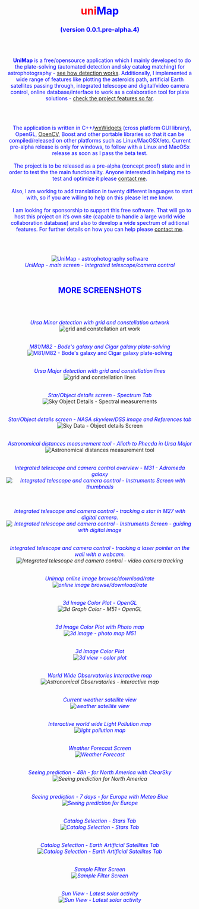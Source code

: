 
<center>
<h1><font color="#ff0011">uni</font><font color="#0000ff">Map<br></h1>
<h3>(version 0.0.1.pre-alpha.4)</h3>

<br><br>

&nbsp;&nbsp;&nbsp;<b>UniMap</b> is a free/opensource application which I mainly developed to do the plate-solving (automated detection and sky catalog matching) for astrophotography -
<a href="find_star.html">see how detection works</a>. Additionally, I implemented a wide range of features like plotting the asteroids path, artificial Earth satellites
passing through, integrated telescope and digital/video camera control, online database/interface to work as a colaboration tool for plate solutions -
<a href="unimap_features.html">check the project features so far</a>.

<br><br>

&nbsp;&nbsp;&nbsp;The application  is written in C++/<a href="http://www.wxwidgets.org">wxWidgets</a> (cross platform GUI library),
OpenGL, <a href="http://sourceforge.net/projects/opencvlibrary">OpenCV</a>, Boost and other portable libraries so that it can be compiled/released on other platforms such as Linux/MacOSX/etc. Current pre-alpha release is only for windows, to follow with a Linux and MacOSx release as soon as I pass the beta test.
<br><br>
&nbsp;&nbsp;&nbsp;The project is to be released as a pre-alpha (concept proof) state and in order to test the the main functionality. Anyone interested in helping me to test and optimize it please <a href="http://larryo.org/contact.html">contact me</a>.
<br><br>
&nbsp;&nbsp;&nbsp;Also, I am working to add translation in twenty different languages to start with, so if you are willing to help on this please let me know.
<br><br>
&nbsp;&nbsp;&nbsp;I am looking for sponsorship to support this free software.
That will go to host this project on it’s own site (capable to handle a large world wide collaboration database) and also to develop a wide spectrum of aditional features.
For further details on how you can help please <a href="mailto:unimap@larryo.org?subject=re: Sponsorship">contact me</a>.


<br><br>

<img src="docs/new/astrophotography.jpg" alt="UniMap - astrophotography software">
<center><i>UniMap - main screen - integrated telescope/camera control</i>
<br><br>

<h2><b>MORE SCREENSHOTS</b></h2><br>


<br><i>Ursa Minor detection with grid and constellation artwork</i><br>
<a name="constartwork"><img src="docs/constellation.jpg" alt="grid and constellation art work"></a>
<br>

<br><i>M81/M82 - Bode's galaxy and Cigar galaxy plate-solving</i><br>
<img src="docs/bodes_galaxy_m81.jpg" alt="M81/M82 - Bode's galaxy and Cigar galaxy plate-solving">
<br>

<br><i>Ursa Major detection with grid and constellation lines</i><br>
<a name="maingrd"><img src="docs/ursa_major_constellation.jpg" alt="grid and constellation lines"></a>
<br>

<br><i>Star/Object details screen - Spectrum Tab</i><br>
<a name="objdesc"><img src="docs/sky_object.jpg" alt="Sky Object Details - Spectral measurements"></a>

<br><i>Star/Object details screen - NASA skyview/DSS image and References tab</i><br>
<a name="objdesc2"><img src="docs/sky_data.jpg" alt="Sky Data - Object details Screen"></a>

<br><i>Astronomical distances measurement tool - Alioth to Phecda in Ursa Major</i><br>
<a name="disttool"><img src="docs/star_distance.jpg" alt="Astronomical distances measurement tool"></a>

<br><i>Integrated telescope and camera control overview - M31 - Adromeda galaxy<br>
<img src="docs/new/telescope_control.jpg" alt="Integrated telescope and camera control - Instruments Screen with thumbnails">
<br><br>

<br>
<i>Integrated telescope and camera control - tracking a star in M27 with digital camera.<br>
<img src="docs/new/digital_camera_control_tracking.jpg" alt="Integrated telescope and camera control - Instruments Screen - guiding with digital image">

<br><i>Integrated telescope and camera control - tracking a laser pointer on the wall with a webcam.<br>
<a name="instr"><img src="docs/new/camera_control_tracking.jpg" alt="Integrated telescope and camera control - video camera tracking"></a>

<br><i>Unimap online image browse/download/rate</i><br>
<img src="docs/online_collaboration_tool.jpg" alt="online image browse/download/rate">

<br><i>3d Image Color Plot - OpenGL</i><br>
<a name="colgraph"><img src="docs/3d_graph.jpg" alt="3d Graph Color - M51 - OpenGL"></a>

<br><i>3d Image Color Plot with Photo map</i><br>
<img src="docs/3d_image.jpg" alt="3d image - photo map M51">

<br><i>3d Image Color Plot</i><br>
<img src="docs/3d_view.jpg" alt="3d view - color plot">

<br><i>World Wide Observatories Interactive map</i><br>
<a name="obsmap"><img src="docs/astronomical_observatories.jpg" alt="Astronomical Observatories - interactive map"></a>

<br><i>Current weather satellite view</i><br>
<img src="docs/weather.jpg" alt="weather satellite view">

<br><i>Interactive world wide Light Pollution map</i><br>
<img src="docs/light_pollution_map.jpg" alt="light pollution map">

<br><i>Weather Forecast Screen</i><br>
<img src="docs/weather_forecast.jpg" alt="Weather Forecast">

<br><i>Seeing prediction - 48h - for North America with ClearSky</i><br>
<a name="see"><img src="docs/seeing.jpg" alt="Seeing prediction for North America"></a>

<br><i>Seeing prediction - 7 days - for Europe with Meteo Blue</i><br>
<img src="docs/cloud_cover.jpg" alt="Seeing prediction for Europe">

<br><i>Catalog  Selection - Stars Tab</i><br>
<img src="docs/star_catalog.jpg" alt="Catalog  Selection - Stars Tab">

<br>Catalog  Selection - Earth Artificial Satellites Tab</i><br>
<img src="docs/unimap_cat_2.jpg" alt="Catalog  Selection - Earth Artificial Satellites Tab">

<br>Sample Filter Screen</i><br>
<img src="docs/unimap_filt_1.jpg" alt="Sample Filter Screen">

<br>Sun View - Latest solar activity</i><br>
<img src="docs/sun_view.jpg" alt="Sun View - Latest solar activity">



